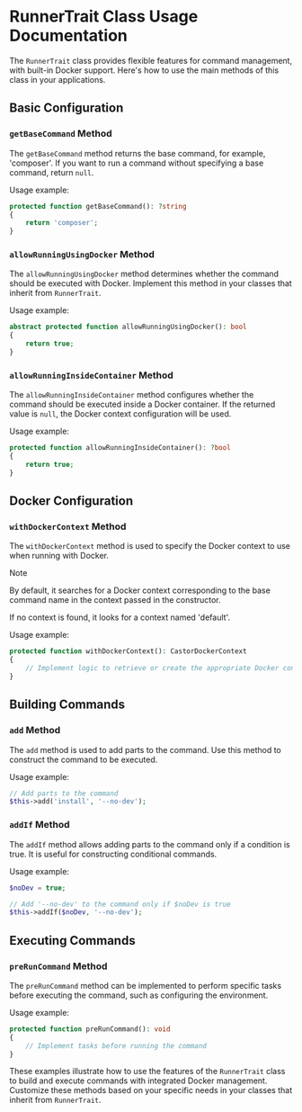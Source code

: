 # RunnerTrait Class Usage Documentation

The `RunnerTrait` class provides flexible features for command management, with built-in Docker support. Here's how to use the main methods of this class in your applications.

## Basic Configuration

### `getBaseCommand` Method

The `getBaseCommand` method returns the base command, for example, 'composer'. If you want to run a command without specifying a base command, return `null`.

Usage example:
```php
protected function getBaseCommand(): ?string
{
    return 'composer';
}
```

### `allowRunningUsingDocker` Method

The `allowRunningUsingDocker` method determines whether the command should be executed with Docker. Implement this method in your classes that inherit from `RunnerTrait`.

Usage example:
```php
abstract protected function allowRunningUsingDocker(): bool
{
    return true;
}
```

### `allowRunningInsideContainer` Method

The `allowRunningInsideContainer` method configures whether the command should be executed inside a Docker container. If the returned value is `null`, the Docker context configuration will be used.

Usage example:
```php
protected function allowRunningInsideContainer(): ?bool
{
    return true;
}
```

## Docker Configuration

### `withDockerContext` Method

The `withDockerContext` method is used to specify the Docker context to use when running with Docker. 

> [!NOTE]
> By default, it searches for a Docker context corresponding to the base command name in the context passed in the constructor. 
> 
> If no context is found, it looks for a context named 'default'.

Usage example:
```php
protected function withDockerContext(): CastorDockerContext
{
    // Implement logic to retrieve or create the appropriate Docker context.
}
```

## Building Commands

### `add` Method

The `add` method is used to add parts to the command. Use this method to construct the command to be executed.

Usage example:
```php
// Add parts to the command
$this->add('install', '--no-dev');
```

### `addIf` Method

The `addIf` method allows adding parts to the command only if a condition is true. It is useful for constructing conditional commands.

Usage example:
```php
$noDev = true;

// Add '--no-dev' to the command only if $noDev is true
$this->addIf($noDev, '--no-dev');
```

## Executing Commands

### `preRunCommand` Method

The `preRunCommand` method can be implemented to perform specific tasks before executing the command, such as configuring the environment.

Usage example:
```php
protected function preRunCommand(): void
{
    // Implement tasks before running the command
}
```

These examples illustrate how to use the features of the `RunnerTrait` class to build and execute commands with integrated Docker management. Customize these methods based on your specific needs in your classes that inherit from `RunnerTrait`.